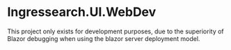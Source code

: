 ﻿# Ingressearch.UI.WebDev

This project only exists for development purposes, due to the superiority of Blazor debugging when using the blazor server deployment model.